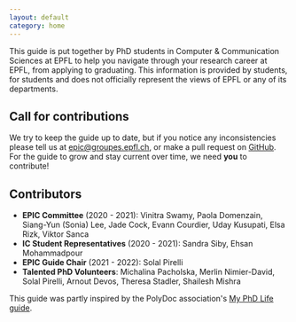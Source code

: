 ```yaml
---
layout: default
category: home
---
```


This guide is put together by PhD students in Computer & Communication Sciences at EPFL to help you navigate through your research career at EPFL, from applying to graduating.
This information is provided by students, for students and does not officially represent the views of EPFL or any of its departments.

## Call for contributions

We try to keep the guide up to date, but if you notice any inconsistencies please tell us at [epic@groupes.epfl.ch](mailto:epic@groupes.epfl.ch),
or make a pull request on [GitHub](https://github.com/EPIC-guide/epic-guide.github.io).
For the guide to grow and stay current over time, we need **you** to contribute!

## Contributors

- **EPIC Committee** (2020 - 2021): Vinitra Swamy, Paola Domenzain, Siang-Yun (Sonia) Lee, Jade Cock, Evann Courdier, Uday Kusupati, Elsa Rizk, Viktor Sanca
- **IC Student Representatives** (2020 - 2021): Sandra Siby, Ehsan Mohammadpour
- **EPIC Guide Chair** (2021 - 2022): Solal Pirelli
- **Talented PhD Volunteers**: Michalina Pacholska, Merlin Nimier-David, Solal Pirelli, Arnout Devos, Theresa Stadler, Shailesh Mishra

This guide was partly inspired by the PolyDoc association's [My PhD Life guide](https://www.epfl.ch/campus/associations/list/polydoc/my-phd-life/).

